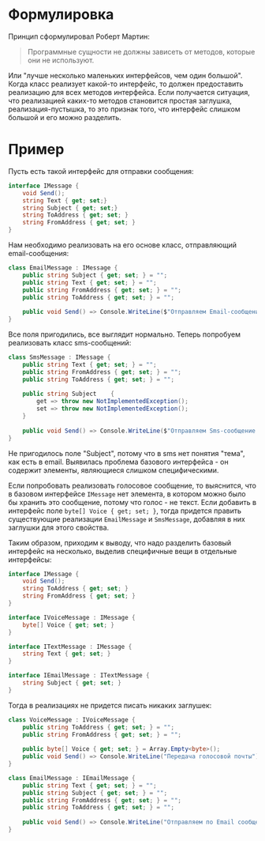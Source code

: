# Формулировка

Принцип сформулировал Роберт Мартин:

> Программные сущности не должны зависеть от методов, которые они не используют.

Или "лучше несколько маленьких интерфейсов, чем один большой". Когда класс реализует какой-то интерфейс, то должен предоставить реализацию для всех методов интерфейса. Если получается ситуация, что реализацией каких-то методов становится простая заглушка, реализация-пустышка, то это признак того, что интерфейс слишком большой и его можно разделить.

# Пример

Пусть есть такой интерфейс для отправки сообщения:

```csharp
interface IMessage {
    void Send();
    string Text { get; set;}
    string Subject { get; set;}
    string ToAddress { get; set; }
    string FromAddress { get; set; }
}
```

Нам необходимо реализовать на его основе класс, отправляющий email-сообщения:

```csharp
class EmailMessage : IMessage {
    public string Subject { get; set; } = "";
    public string Text { get; set; } = "";
    public string FromAddress { get; set; } = "";
    public string ToAddress { get; set; } = "";
 
    public void Send() => Console.WriteLine($"Отправляем Email-сообщение: {Text}");
}
```

 Все поля пригодились, все выглядит нормально. Теперь попробуем реализовать класс sms-сообщений:

```csharp
class SmsMessage : IMessage {
    public string Text { get; set; } = "";
    public string FromAddress { get; set; } = "";
    public string ToAddress { get; set; } = "";
 
    public string Subject    {
        get => throw new NotImplementedException();
        set => throw new NotImplementedException();
    }
 
    public void Send() => Console.WriteLine($"Отправляем Sms-сообщение: {Text}");
}
```

Не пригодилось поле "Subject", потому что в sms нет понятия "тема", как есть в email. Выявилась проблема базового интерфейса - он содержит элементы, являющиеся слишком специфическими.

Если попробовать реализовать голосовое сообщение, то выяснится, что в базовом интерфейсе `IMessage`  нет элемента, в котором можно было бы хранить это сообщение, потому что голос - не текст. Если добавить в интерфейс поле `byte[] Voice { get; set; }`, тогда придется править существующие реализации `EmailMessage` и `SmsMessage`, добавляя в них заглушки для этого свойства.

Таким образом, приходим к выводу, что надо разделить базовый интерфейс на несколько, выделив специфичные вещи в отдельные интерфейсы:

```csharp
interface IMessage {
    void Send();
    string ToAddress { get; set; }
    string FromAddress { get; set; }
}
```

```csharp
interface IVoiceMessage : IMessage {
    byte[] Voice { get; set; }
}
```

```csharp
interface ITextMessage : IMessage {
    string Text { get; set; }
}
```

```csharp
interface IEmailMessage : ITextMessage {
    string Subject { get; set; }
}
```

Тогда в реализациях не придется писать никаких заглушек:

```csharp
class VoiceMessage : IVoiceMessage {
    public string ToAddress { get; set; } = "";
    public string FromAddress { get; set; } = "";
 
    public byte[] Voice { get; set; } = Array.Empty<byte>(); 
    public void Send() => Console.WriteLine("Передача голосовой почты");
}
```

```csharp
class EmailMessage : IEmailMessage {
    public string Text { get; set; } = "";
    public string Subject { get; set; } = "";
    public string FromAddress { get; set; } = "";
    public string ToAddress { get; set; } = "";
 
    public void Send() => Console.WriteLine("Отправляем по Email сообщение: {Text}");
}
```

